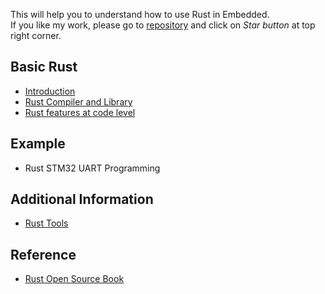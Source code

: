 
This will help you to understand how to use Rust in Embedded.
<br/>
If you like my work, please go to [repository](https://github.com/RohitPatil555/Rust-Embedded) and click on *Star button* at top right corner.

## Basic Rust

* [Introduction](https://rohitpatil555.github.io/Rust-Embedded/presentation/intro.html)
* [Rust Compiler and Library](presentation/rust_compiler_and_library.md)
* [Rust features at code level](https://rohitpatil555.github.io/Rust-Embedded/presentation/rust_code_level.html)

## Example

* Rust STM32 UART Programming

## Additional Information
* [Rust Tools](presentation/rust_tools.md)

## Reference 

* [Rust Open Source Book](https://doc.rust-lang.org/book/)
